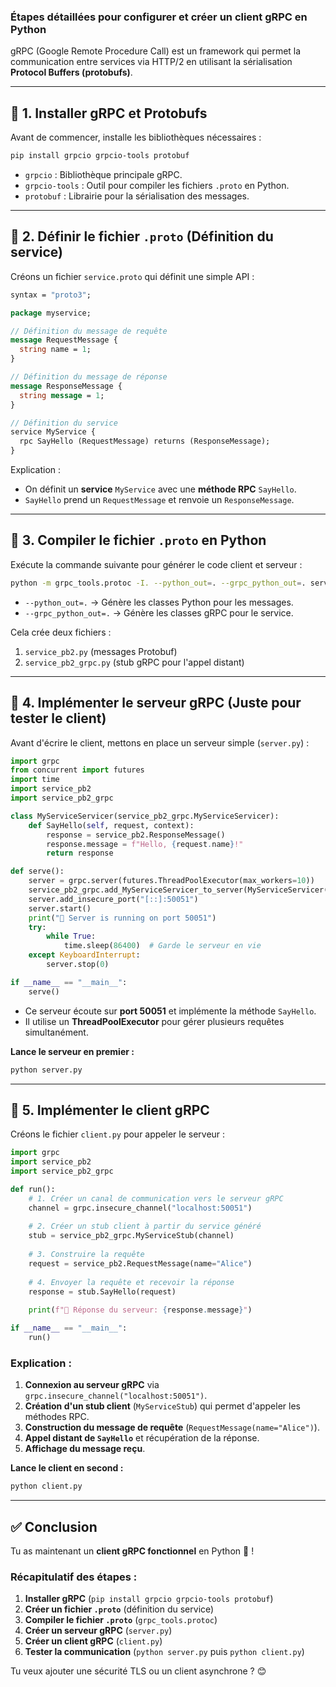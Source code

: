 ### Étapes détaillées pour configurer et créer un client gRPC en Python  

gRPC (Google Remote Procedure Call) est un framework qui permet la communication entre services via HTTP/2 en utilisant la sérialisation **Protocol Buffers (protobufs)**.  

---

## 🔹 **1. Installer gRPC et Protobufs**  
Avant de commencer, installe les bibliothèques nécessaires :  

```sh
pip install grpcio grpcio-tools protobuf
```

- `grpcio` : Bibliothèque principale gRPC.
- `grpcio-tools` : Outil pour compiler les fichiers `.proto` en Python.
- `protobuf` : Librairie pour la sérialisation des messages.

---

## 🔹 **2. Définir le fichier `.proto` (Définition du service)**  
Créons un fichier `service.proto` qui définit une simple API :  

```proto
syntax = "proto3";

package myservice;

// Définition du message de requête
message RequestMessage {
  string name = 1;
}

// Définition du message de réponse
message ResponseMessage {
  string message = 1;
}

// Définition du service
service MyService {
  rpc SayHello (RequestMessage) returns (ResponseMessage);
}
```

Explication :
- On définit un **service** `MyService` avec une **méthode RPC** `SayHello`.
- `SayHello` prend un `RequestMessage` et renvoie un `ResponseMessage`.

---

## 🔹 **3. Compiler le fichier `.proto` en Python**  
Exécute la commande suivante pour générer le code client et serveur :  

```sh
python -m grpc_tools.protoc -I. --python_out=. --grpc_python_out=. service.proto
```

- `--python_out=.` → Génère les classes Python pour les messages.
- `--grpc_python_out=.` → Génère les classes gRPC pour le service.

Cela crée deux fichiers :
1. `service_pb2.py` (messages Protobuf)
2. `service_pb2_grpc.py` (stub gRPC pour l'appel distant)

---

## 🔹 **4. Implémenter le serveur gRPC (Juste pour tester le client)**  
Avant d'écrire le client, mettons en place un serveur simple (`server.py`) :

```python
import grpc
from concurrent import futures
import time
import service_pb2
import service_pb2_grpc

class MyServiceServicer(service_pb2_grpc.MyServiceServicer):
    def SayHello(self, request, context):
        response = service_pb2.ResponseMessage()
        response.message = f"Hello, {request.name}!"
        return response

def serve():
    server = grpc.server(futures.ThreadPoolExecutor(max_workers=10))
    service_pb2_grpc.add_MyServiceServicer_to_server(MyServiceServicer(), server)
    server.add_insecure_port("[::]:50051")
    server.start()
    print("🚀 Server is running on port 50051")
    try:
        while True:
            time.sleep(86400)  # Garde le serveur en vie
    except KeyboardInterrupt:
        server.stop(0)

if __name__ == "__main__":
    serve()
```

- Ce serveur écoute sur **port 50051** et implémente la méthode `SayHello`.
- Il utilise un **ThreadPoolExecutor** pour gérer plusieurs requêtes simultanément.

**Lance le serveur en premier :**  
```sh
python server.py
```

---

## 🔹 **5. Implémenter le client gRPC**  
Créons le fichier `client.py` pour appeler le serveur :

```python
import grpc
import service_pb2
import service_pb2_grpc

def run():
    # 1. Créer un canal de communication vers le serveur gRPC
    channel = grpc.insecure_channel("localhost:50051")
    
    # 2. Créer un stub client à partir du service généré
    stub = service_pb2_grpc.MyServiceStub(channel)
    
    # 3. Construire la requête
    request = service_pb2.RequestMessage(name="Alice")
    
    # 4. Envoyer la requête et recevoir la réponse
    response = stub.SayHello(request)
    
    print(f"🔹 Réponse du serveur: {response.message}")

if __name__ == "__main__":
    run()
```

### Explication :
1. **Connexion au serveur gRPC** via `grpc.insecure_channel("localhost:50051")`.
2. **Création d'un stub client** (`MyServiceStub`) qui permet d'appeler les méthodes RPC.
3. **Construction du message de requête** (`RequestMessage(name="Alice")`).
4. **Appel distant de `SayHello`** et récupération de la réponse.
5. **Affichage du message reçu**.

**Lance le client en second :**  
```sh
python client.py
```

---

## ✅ **Conclusion**
Tu as maintenant un **client gRPC fonctionnel** en Python 🎉 !  

### Récapitulatif des étapes :
1. **Installer gRPC** (`pip install grpcio grpcio-tools protobuf`)
2. **Créer un fichier `.proto`** (définition du service)
3. **Compiler le fichier `.proto`** (`grpc_tools.protoc`)
4. **Créer un serveur gRPC** (`server.py`)
5. **Créer un client gRPC** (`client.py`)
6. **Tester la communication** (`python server.py` puis `python client.py`)

Tu veux ajouter une sécurité TLS ou un client asynchrone ? 😊